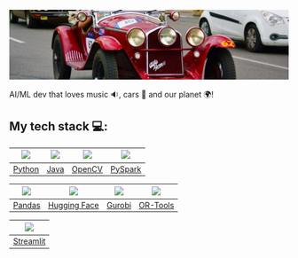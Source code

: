 ![Alfa Romeo 6C 1750 Gran Sport 1000Miglia](Alfa%20Romeo%206C%201750%20Gran%20Sport%201000Miglia.jfif "Alfa Romeo 6C 1750 Gran Sport 1000Miglia")

AI/ML dev that loves music :sound:, cars :car: and our planet :earth_africa:! 

## My tech stack :computer::

| <img src="https://www.python.org/static/community_logos/python-logo-master-v3-TM.png" width="100"> | <img src="https://upload.wikimedia.org/wikipedia/en/thumb/3/30/Java_programming_language_logo.svg/220px-Java_programming_language_logo.svg.png" width="100"> | <img src="https://upload.wikimedia.org/wikipedia/commons/3/32/OpenCV_Logo_with_text_svg_version.svg" width="100"> | <img src="https://upload.wikimedia.org/wikipedia/commons/thumb/f/f3/Apache_Spark_logo.svg/1200px-Apache_Spark_logo.svg.png" width="100"> |
|---------------------------------------------------------------------------------------------------|----------------------------------------------------------------------------------------------------------------------------------------------------------------|-------------------------------------------------------------------------------------------------------------------|----------------------------------------------------------------------------------------------------------------------------------------------------------------------------|
| [Python](https://www.python.org/) | [Java](https://www.java.com/) | [OpenCV](https://opencv.org/) | [PySpark](https://spark.apache.org/) |

| <img src="https://upload.wikimedia.org/wikipedia/commons/thumb/e/ed/Pandas_logo.svg/1200px-Pandas_logo.svg.png" width="100"> | <img src="https://huggingface.co/front/assets/huggingface_logo.svg" width="100"> | <img src="https://www.gurobi.com/wp-content/uploads/2019/11/gurobi-logo-big.png" width="100"> | <img src="https://developers.google.com/optimization/images/ortools_logo.png" width="100"> |
|------------------------------------------------------------------------------------------------------------------------------|----------------------------------------------------------------------------------|------------------------------------------------------------------------------------------------|------------------------------------------------------------------------------------------------------|
| [Pandas](https://pandas.pydata.org/) | [Hugging Face](https://huggingface.co/) | [Gurobi](https://www.gurobi.com/) | [OR-Tools](https://developers.google.com/optimization) |

| <img src="https://www.streamlit.io/images/brand/streamlit-logo-primary-colormark-darktext.png" width="100"> |
|--------------------------------------------------------------------------------------------------------------|
| [Streamlit](https://www.streamlit.io/) |
